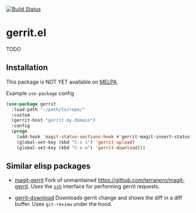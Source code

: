 [![Build
Status](https://travis-ci.org/thisch/gerrit.el.svg?branch=master)](https://travis-ci.org/thisch/gerrit.el)

gerrit.el
=========

TODO

## Installation

This package is NOT YET available on
[MELPA](http://melpa.org/#/gerrit).

Example `use-package` config

``` el
(use-package gerrit
  :load-path "~/path/to/repo/"
  :custom
  (gerrit-host "gerrit.my.domain")
  :config
  (progn
    (add-hook 'magit-status-sections-hook #'gerrit-magit-insert-status t)
    (global-set-key (kbd "C-x i") 'gerrit-upload)
    (global-set-key (kbd "C-x o") 'gerrit-download)))
```

## Similar elisp packages

* [magit-gerrit](https://github.com/darcylee/magit-gerrit) Fork of
unmaintained https://github.com/terranpro/magit-gerrit. Uses the
[`ssh`](https://gerrit-review.googlesource.com/Documentation/cmd-index.html)
interface for performing gerrit requests.


* [gerrit-download](https://github.com/chmouel/gerrit-download.el) Downloads gerrit change and shows the diff in a diff buffer. Uses `git-review` under the hood.

